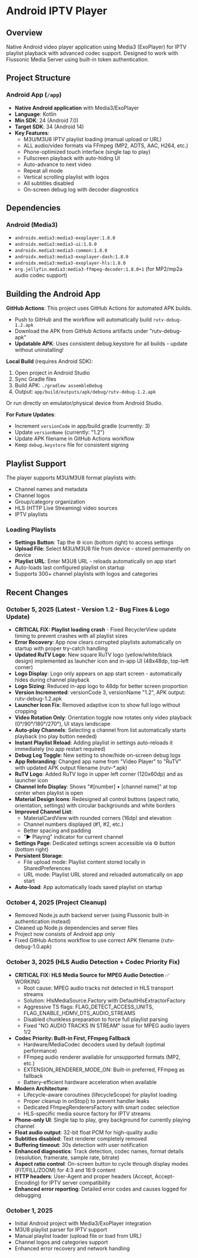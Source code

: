# Android IPTV Player

## Overview
Native Android video player application using Media3 (ExoPlayer) for IPTV playlist playback with advanced codec support. Designed to work with Flussonic Media Server using built-in token authentication.

## Project Structure

### Android App (`/app`)
- **Native Android application** with Media3/ExoPlayer
- **Language**: Kotlin
- **Min SDK**: 24 (Android 7.0)
- **Target SDK**: 34 (Android 14)
- **Key Features**:
  - M3U/M3U8 IPTV playlist loading (manual upload or URL)
  - ALL audio/video formats via FFmpeg (MP2, ADTS, AAC, H264, etc.)
  - Phone-optimized touch interface (single tap to play)
  - Fullscreen playback with auto-hiding UI
  - Auto-advance to next video
  - Repeat all mode
  - Vertical scrolling playlist with logos
  - All subtitles disabled
  - On-screen debug log with decoder diagnostics

## Dependencies

### Android (Media3)
- `androidx.media3:media3-exoplayer:1.8.0`
- `androidx.media3:media3-ui:1.8.0`
- `androidx.media3:media3-common:1.8.0`
- `androidx.media3:media3-exoplayer-dash:1.8.0`
- `androidx.media3:media3-exoplayer-hls:1.8.0`
- `org.jellyfin.media3:media3-ffmpeg-decoder:1.8.0+1` (for MP2/mp2a audio codec support)

## Building the Android App

**GitHub Actions**: This project uses GitHub Actions for automated APK builds. 
- Push to GitHub and the workflow will automatically build `rutv-debug-1.2.apk`
- Download the APK from GitHub Actions artifacts under "rutv-debug-apk"
- **Updatable APK**: Uses consistent debug.keystore for all builds - update without uninstalling!

**Local Build** (requires Android SDK):
1. Open project in Android Studio
2. Sync Gradle files
3. Build APK: `./gradlew assembleDebug`
4. Output: `app/build/outputs/apk/debug/rutv-debug-1.2.apk`

Or run directly on emulator/physical device from Android Studio.

**For Future Updates**: 
- Increment `versionCode` in app/build.gradle (currently: 3)
- Update `versionName` (currently: "1.2")
- Update APK filename in GitHub Actions workflow
- Keep `debug.keystore` file for consistent signing

## Playlist Support

The player supports M3U/M3U8 format playlists with:
- Channel names and metadata
- Channel logos
- Group/category organization
- HLS (HTTP Live Streaming) video sources
- IPTV playlists

### Loading Playlists
- **Settings Button**: Tap the ⚙ icon (bottom right) to access settings
- **Upload File**: Select M3U/M3U8 file from device - stored permanently on device
- **Playlist URL**: Enter M3U8 URL - reloads automatically on app start
- Auto-loads last configured playlist on startup
- Supports 300+ channel playlists with logos and categories

## Recent Changes

### October 5, 2025 (Latest - Version 1.2 - Bug Fixes & Logo Update)
- **CRITICAL FIX: Playlist loading crash** - Fixed RecyclerView update timing to prevent crashes with all playlist sizes
- **Error Recovery**: App now clears corrupted playlists automatically on startup with proper try-catch handling
- **Updated RuTV Logo**: New square RuTV logo (yellow/white/black design) implemented as launcher icon and in-app UI (48x48dp, top-left corner)
- **Logo Display**: Logo only appears on app start screen - automatically hides during channel playback
- **Logo Sizing**: Reduced in-app logo to 48dp for better screen proportion
- **Version Incremented**: versionCode 3, versionName "1.2", APK output: rutv-debug-1.2.apk
- **Launcher Icon Fix**: Removed adaptive icon to show full logo without cropping
- **Video Rotation Only**: Orientation toggle now rotates only video playback (0°/90°/180°/270°), UI stays landscape
- **Auto-play Channels**: Selecting a channel from list automatically starts playback (no play button needed)
- **Instant Playlist Reload**: Adding playlist in settings auto-reloads it immediately (no app restart required)
- **Debug Log Toggle**: New setting to show/hide on-screen debug logs
- **App Rebranding**: Changed app name from "Video Player" to "RuTV" with updated APK output filename (rutv-*.apk)
- **RuTV Logo**: Added RuTV logo in upper left corner (120x60dp) and as launcher icon
- **Channel Info Display**: Shows "#[number] • [channel name]" at top center when playlist is open
- **Material Design Icons**: Redesigned all control buttons (aspect ratio, orientation, settings) with circular backgrounds and white borders
- **Improved Channel List**: 
  - MaterialCardView with rounded corners (16dp) and elevation
  - Channel numbers displayed (#1, #2, etc.)
  - Better spacing and padding
  - "▶ Playing" indicator for current channel
- **Settings Page**: Dedicated settings screen accessible via ⚙ button (bottom right)
- **Persistent Storage**: 
  - File upload mode: Playlist content stored locally in SharedPreferences
  - URL mode: Playlist URL stored and reloaded automatically on app start
- **Auto-load**: App automatically loads saved playlist on startup

### October 4, 2025 (Project Cleanup)
- Removed Node.js auth backend server (using Flussonic built-in authentication instead)
- Cleaned up Node.js dependencies and server files
- Project now consists of Android app only
- Fixed GitHub Actions workflow to use correct APK filename (rutv-debug-1.0.apk)

### October 3, 2025 (HLS Audio Detection + Codec Priority Fix)
- **CRITICAL FIX: HLS Media Source for MPEG Audio Detection** ✅ WORKING
  - Root cause: MPEG audio tracks not detected in HLS transport streams
  - Solution: HlsMediaSource.Factory with DefaultHlsExtractorFactory
  - Aggressive TS flags: FLAG_DETECT_ACCESS_UNITS, FLAG_ENABLE_HDMV_DTS_AUDIO_STREAMS
  - Disabled chunkless preparation to force full playlist parsing
  - Fixed "NO AUDIO TRACKS IN STREAM" issue for MPEG audio layers 1/2
- **Codec Priority: Built-in First, FFmpeg Fallback**
  - Hardware/MediaCodec decoders used by default (optimal performance)
  - FFmpeg audio renderer available for unsupported formats (MP2, etc.)
  - EXTENSION_RENDERER_MODE_ON: Built-in preferred, FFmpeg as fallback
  - Battery-efficient hardware acceleration when available
- **Modern Architecture**: 
  - Lifecycle-aware coroutines (lifecycleScope) for playlist loading
  - Proper cleanup in onStop() to prevent handler leaks
  - Dedicated FfmpegRenderersFactory with smart codec selection
  - HLS-specific media source factory for IPTV streams
- **Phone-only UI**: Single tap to play, grey background for currently playing channel
- **Float audio output**: 32-bit float PCM for high-quality audio
- **Subtitles disabled**: Text renderer completely removed
- **Buffering timeout**: 30s detection with user notification
- **Enhanced diagnostics**: Track detection, codec names, format details (resolution, framerate, sample rate, bitrate)
- **Aspect ratio control**: On-screen button to cycle through display modes (FIT/FILL/ZOOM) for 4:3 and 16:9 content
- **HTTP headers**: User-Agent and proper headers (Accept, Accept-Encoding) for IPTV server compatibility
- **Enhanced error reporting**: Detailed error codes and causes logged for debugging

### October 1, 2025
- Initial Android project with Media3/ExoPlayer integration
- M3U8 playlist parser for IPTV support
- Manual playlist loader (upload file or load from URL)
- Channel logos and categories support
- Enhanced error recovery and network handling
